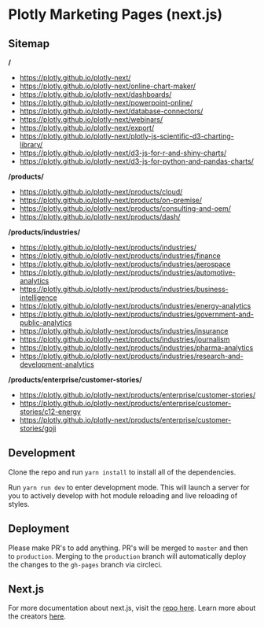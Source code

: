 # Plotly Marketing Pages (next.js)

## Sitemap

****/****
- https://plotly.github.io/plotly-next/
- https://plotly.github.io/plotly-next/online-chart-maker/
- https://plotly.github.io/plotly-next/dashboards/
- https://plotly.github.io/plotly-next/powerpoint-online/
- https://plotly.github.io/plotly-next/database-connectors/
- https://plotly.github.io/plotly-next/webinars/
- https://plotly.github.io/plotly-next/export/
- https://plotly.github.io/plotly-next/plotly-js-scientific-d3-charting-library/
- https://plotly.github.io/plotly-next/d3-js-for-r-and-shiny-charts/
- https://plotly.github.io/plotly-next/d3-js-for-python-and-pandas-charts/

****/products/****
- https://plotly.github.io/plotly-next/products/cloud/
- https://plotly.github.io/plotly-next/products/on-premise/
- https://plotly.github.io/plotly-next/products/consulting-and-oem/
- https://plotly.github.io/plotly-next/products/dash/

****/products/industries/****
- https://plotly.github.io/plotly-next/products/industries/
- https://plotly.github.io/plotly-next/products/industries/finance
- https://plotly.github.io/plotly-next/products/industries/aerospace
- https://plotly.github.io/plotly-next/products/industries/automotive-analytics
- https://plotly.github.io/plotly-next/products/industries/business-intelligence
- https://plotly.github.io/plotly-next/products/industries/energy-analytics
- https://plotly.github.io/plotly-next/products/industries/government-and-public-analytics
- https://plotly.github.io/plotly-next/products/industries/insurance
- https://plotly.github.io/plotly-next/products/industries/journalism
- https://plotly.github.io/plotly-next/products/industries/pharma-analytics
- https://plotly.github.io/plotly-next/products/industries/research-and-development-analytics

****/products/enterprise/customer-stories/****
- https://plotly.github.io/plotly-next/products/enterprise/customer-stories/
- https://plotly.github.io/plotly-next/products/enterprise/customer-stories/c12-energy
- https://plotly.github.io/plotly-next/products/enterprise/customer-stories/goji

## Development

Clone the repo and run `yarn install` to install all of the dependencies. 

Run `yarn run dev` to enter development mode. This will launch a server for you to actively develop with hot module reloading and live reloading of styles.

## Deployment

Please make PR's to add anything. PR's will be merged to `master` and then to `production`. Merging to the `production` branch will automatically deploy the changes to the `gh-pages` branch via circleci.


## Next.js

For more documentation about next.js, visit the [repo here](https://github.com/zeit/next.js). Learn more about the creators [here](https://zeit.co).
